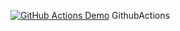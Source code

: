 [![GitHub Actions Demo](https://github.com/dimonkoval/devops_github_actions/actions/workflows/myworkflow.yml/badge.svg)](https://github.com/dimonkoval/devops_github_actions/actions/workflows/myworkflow.yml)
GithubActions
